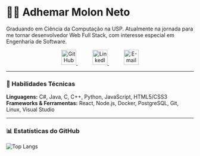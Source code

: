 # 👨‍💻 Adhemar Molon Neto

Graduando em Ciência da Computação na USP. Atualmente na jornada para me tornar desenvolvedor Web Full Stack, com interesse especial em Engenharia de Software.

<p align="center">
  <a href="https://github.com/AdhemarMolon" target="_blank" style="margin-right: 20px;">
    <img src="https://skillicons.dev/icons?i=github" width="40" alt="GitHub"/>
  </a>
  <a href="https://www.linkedin.com/in/adhemar-molon-neto-6b5647268/" target="_blank" style="margin: 0 20px;">
    <img src="https://skillicons.dev/icons?i=linkedin" width="40" alt="LinkedIn"/>
  </a>
  <a href="mailto:adhemarmolon@usp.br" style="margin-left: 20px;">
    <img src="https://skillicons.dev/icons?i=gmail" width="40" alt="E-mail"/>
  </a>
</p>

---

### 🚀 Habilidades Técnicas

**Linguagens:** C#, Java, C, C++, Python, JavaScript, HTML5/CSS3  
**Frameworks & Ferramentas:** React, Node.js, Docker, PostgreSQL, Git, Linux, Visual Studio  

---

### 📊 Estatísticas do GitHub

![Top Langs](https://github-readme-stats.vercel.app/api/top-langs/?username=AdhemarMolon&layout=compact&theme=solarized-light)

